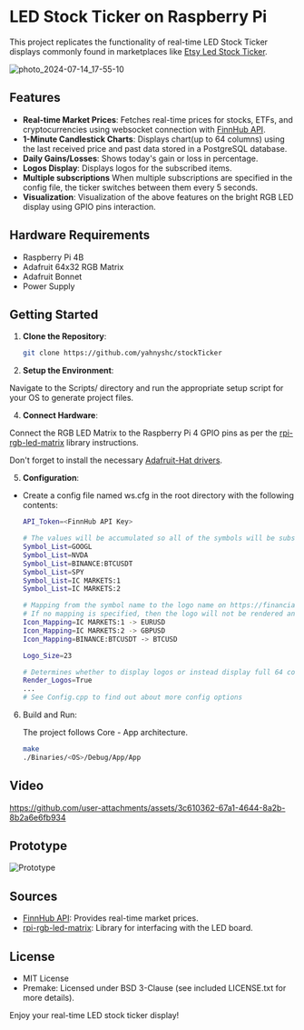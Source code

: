 # LED Stock Ticker on Raspberry Pi

This project replicates the functionality of real-time LED Stock Ticker displays commonly found in marketplaces like [Etsy Led Stock Ticker](https://www.etsy.com/uk/market/led_stock_ticker).

![photo_2024-07-14_17-55-10](https://github.com/user-attachments/assets/a081a98c-491b-454e-b39a-89ed2e6f99b8)

## Features

- **Real-time Market Prices**: Fetches real-time prices for stocks, ETFs, and cryptocurrencies using websocket connection with [FinnHub API](https://finnhub.io).
- **1-Minute Candlestick Charts**: Displays chart(up to 64 columns) using the last received price and past data stored in a PostgreSQL database.
- **Daily Gains/Losses**: Shows today's gain or loss in percentage.
- **Logos Display**: Displays logos for the subscribed items.
- **Multiple subscriptions** When multiple subscriptions are specified in the config file, the ticker switches between them every 5 seconds.
- **Visualization**: Visualization of the above features on the bright RGB LED display using GPIO pins interaction.

## Hardware Requirements

- Raspberry Pi 4B
- Adafruit 64x32 RGB Matrix
- Adafruit Bonnet
- Power Supply

## Getting Started

1. **Clone the Repository**:
   ```bash
   git clone https://github.com/yahnyshc/stockTicker

2. **Setup the Environment**:

Navigate to the Scripts/ directory and run the appropriate setup script for your OS to generate project files.

4. **Connect Hardware**:

Connect the RGB LED Matrix to the Raspberry Pi 4 GPIO pins as per the [rpi-rgb-led-matrix](https://github.com/hzeller/rpi-rgb-led-matrix) library instructions.

Don't forget to install the necessary [Adafruit-Hat drivers](https://learn.adafruit.com/adafruit-rgb-matrix-plus-real-time-clock-hat-for-raspberry-pi/driving-matrices).

5. **Configuration**:

- Create a config file named ws.cfg in the root directory with the following contents:
    ```bash
    API_Token=<FinnHub API Key>

    # The values will be accumulated so all of the symbols will be subscribed for
    Symbol_List=GOOGL
    Symbol_List=NVDA
    Symbol_List=BINANCE:BTCUSDT
    Symbol_List=SPY
    Symbol_List=IC MARKETS:1
    Symbol_List=IC MARKETS:2

    # Mapping from the symbol name to the logo name on https://financialmodelingprep.com/image-stock/<logo>.png
    # If no mapping is specified, then the logo will not be rendered and the extended price chart will cover the logo screen section.
    Icon_Mapping=IC MARKETS:1 -> EURUSD
    Icon_Mapping=IC MARKETS:2 -> GBPUSD
    Icon_Mapping=BINANCE:BTCUSDT -> BTCUSD

    Logo_Size=23

    # Determines whether to display logos or instead display full 64 column price chart.
    Render_Logos=True
    ...
    # See Config.cpp to find out about more config options

6. Build and Run:

   The project follows Core - App architecture.

    ```bash
    make
    ./Binaries/<OS>/Debug/App/App

## Video

https://github.com/user-attachments/assets/3c610362-67a1-4644-8a2b-8b2a6e6fb934


## Prototype

![Prototype](https://github.com/user-attachments/assets/45b43189-f218-42c4-bcec-dc8e10bd6f71)


## Sources
- [FinnHub API](https://finnhub.io/): Provides real-time market prices.
- [rpi-rgb-led-matrix](https://github.com/hzeller/rpi-rgb-led-matrix): Library for interfacing with the LED board.

## License
- MIT License
- Premake: Licensed under BSD 3-Clause (see included LICENSE.txt for more details).

Enjoy your real-time LED stock ticker display!
